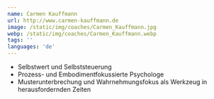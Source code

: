 ```yaml
---
name: Carmen Kauffmann
url: http://www.carmen-kauffmann.de
image: /static/img/coaches/Carmen_Kauffmann.jpg
webp: /static/img/coaches/Carmen_Kauffmann.webp
tags: ''
languages: 'de'
---
```


<ul><li>Selbstwert und Selbststeuerung</li><li>Prozess- und Embodimentfokussierte Psychologe</li><li>Musterunterbrechung und Wahrnehmungsfokus als Werkzeug in herausfordernden Zeiten</li></ul>